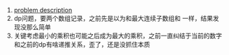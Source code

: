 1. [problem description](https://leetcode.com/problems/maximum-product-subarray/description/)
2. dp问题，要两个数组记录，之前先是以为和最大连续子数组和 一样，结果发现没那么简单
3. 关键考虑最小的乘积也可能之后成为最大的乘积，之前一直纠结于当前的数字和之前的dp有啥递推关系，歪了，还是没抓住本质
